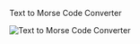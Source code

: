 Text to Morse Code Converter

![Text to Morse Code Converter](https://user-images.githubusercontent.com/111689342/206980396-0bd5f11b-76df-4f40-9fc5-1882ddf0b05c.gif)
